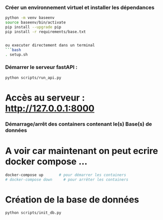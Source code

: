 ### Créer un environnement virtuel et installer les dépendances


```bash
python -m venv baseenv
source baseenv/bin/activate
pip install --upgrade pip
pip install -r requirements/base.txt


ou executer directement dans un terminal
```bash
. setup.sh
```

### Démarrer le serveur fastAPI :
```bash
python scripts/run_api.py 
```
# Accès au serveur : http://127.0.0.1:8000

### Démarrage/arrêt des containers contenant le(s) Base(s) de données

# A voir car maintenant on peut ecrire docker compose ...
``` bash
docker-compose up       # pour démarrer les containers
# docker-compose down     # pour arrêter les containers
```

# Création de la base de données
```bash
python scripts/init_db.py
```

